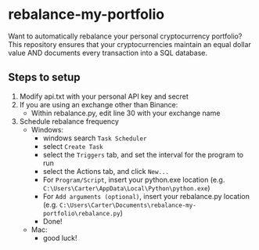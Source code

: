 # rebalance-my-portfolio
Want to automatically rebalance your personal cryptocurrency portfolio?  This
repository ensures that your cryptocurrencies maintain an equal dollar value
AND documents every transaction into a SQL database.


## Steps to setup
1. Modify api.txt with your personal API key and secret
2. If you are using an exchange other than Binance:
	- Within rebalance.py, edit line 30 with your exchange name
3. Schedule rebalance frequency
	- Windows:
		- windows search `Task Scheduler`
		- select `Create Task`
		- select the `Triggers` tab, and set the interval for the program to run
		- select the Actions tab, and click `New...`
		- For `Program/Script`, insert your python.exe location (e.g. `C:\Users\Carter\AppData\Local\Python\python.exe`)
		- For `Add arguments (optional)`, insert your rebalance.py location (e.g. `C:\Users\Carter\Documents\rebalance-my-portfolio\rebalance.py`)
		- Done!
	- Mac:
		- good luck!
